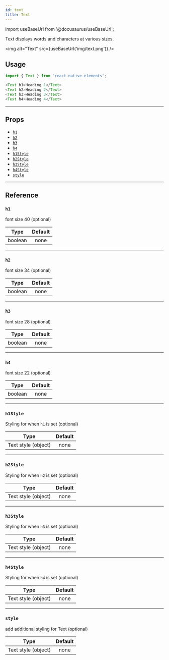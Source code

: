 ```yaml
---
id: text
title: Text
---
```


import useBaseUrl from '@docusaurus/useBaseUrl';

Text displays words and characters at various sizes.

<img alt="Text" src={useBaseUrl('img/text.png')} />

## Usage

```js
import { Text } from 'react-native-elements';

<Text h1>Heading 1</Text>
<Text h2>Heading 2</Text>
<Text h3>Heading 3</Text>
<Text h4>Heading 4</Text>
```

---

## Props

- [`h1`](#h1)
- [`h2`](#h2)
- [`h3`](#h3)
- [`h4`](#h4)
- [`h1Style`](#h1style)
- [`h2Style`](#h2style)
- [`h3Style`](#h3style)
- [`h4Style`](#h4style)
- [`style`](#style)

---

## Reference

### `h1`

font size 40 (optional)

|  Type   | Default |
| :-----: | :-----: |
| boolean |  none   |

---

### `h2`

font size 34 (optional)

|  Type   | Default |
| :-----: | :-----: |
| boolean |  none   |

---

### `h3`

font size 28 (optional)

|  Type   | Default |
| :-----: | :-----: |
| boolean |  none   |

---

### `h4`

font size 22 (optional)

|  Type   | Default |
| :-----: | :-----: |
| boolean |  none   |

---

### `h1Style`

Styling for when `h1` is set (optional)

|        Type         | Default |
| :-----------------: | :-----: |
| Text style (object) |  none   |

---

### `h2Style`

Styling for when `h2` is set (optional)

|        Type         | Default |
| :-----------------: | :-----: |
| Text style (object) |  none   |

---

### `h3Style`

Styling for when `h3` is set (optional)

|        Type         | Default |
| :-----------------: | :-----: |
| Text style (object) |  none   |

---

### `h4Style`

Styling for when `h4` is set (optional)

|        Type         | Default |
| :-----------------: | :-----: |
| Text style (object) |  none   |

---

### `style`

add additional styling for Text (optional)

|        Type         | Default |
| :-----------------: | :-----: |
| Text style (object) |  none   |
